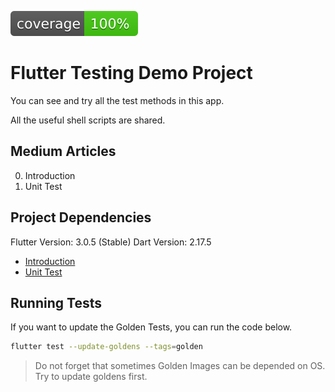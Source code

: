 ![Coverage](./coverage_badge.svg?sanitize=true)
# Flutter Testing Demo Project

You can see and try all the test methods in this app.

All the useful shell scripts are shared.

## Medium Articles
0. Introduction
1. Unit Test

## Project Dependencies

Flutter Version: 3.0.5 (Stable)
Dart Version: 2.17.5

- [Introduction](https://medium.com/@bgoktugozdemir/0-introduction-testing-in-flutter-54cee436aaa9)
- [Unit Test](https://medium.com/@bgoktugozdemir/unit-test-testing-in-flutter-5d257b6162fe)

## Running Tests

If you want to update the Golden Tests, you can run the code below.

```bash
flutter test --update-goldens --tags=golden
```

> Do not forget that sometimes Golden Images can be depended on OS. Try to update goldens first.